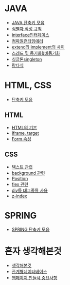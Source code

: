 # JAVA
- [JAVA 단축키 모음]()
- [식별자 작성 규칙](https://github.com/Hoonyyyy/TIL/blob/main/JAVA/%EC%8B%9D%EB%B3%84%EC%9E%90%20%EC%9E%91%EC%84%B1%20%EA%B7%9C%EC%B9%99.MD#%EC%8B%9D%EB%B3%84%EC%9E%90-%EC%9E%91%EC%84%B1-%EA%B7%9C%EC%B9%99)
- [interface인터페이스](https://github.com/Hoonyyyy/TIL/blob/main/JAVA/%EC%9D%B8%ED%84%B0%ED%8E%98%EC%9D%B4%EC%8A%A4.MD#interface)
- [컴파일런타임에러](https://github.com/Hoonyyyy/TIL/blob/main/JAVA/compile%20runtime%20error.MD#run-time-compile-time)
- [extend와 implement의 차이](https://github.com/Hoonyyyy/TIL/blob/main/JAVA/extend%EC%99%80%20implements%EC%9D%98%20%EC%B0%A8%EC%9D%B4.MD#%EC%B0%A8%EC%9D%B4)
- [스레드 및 동기화&비동기화](https://github.com/Hoonyyyy/TIL/blob/main/JAVA/Thread%2C%20%EB%8F%99%EA%B8%B0%20%EB%B0%8F%20%EB%B9%84%EB%8F%99%EA%B8%B0%ED%99%94.MD#thread)
- [싱글톤singleton](https://github.com/Hoonyyyy/TIL/blob/main/JAVA/%EC%8B%B1%EA%B8%80%ED%86%A4Singleton.MD#%EC%8B%B1%EA%B8%80%ED%86%A4)
- [람다식](https://github.com/Hoonyyyy/TIL/blob/main/JAVA/%EB%9E%8C%EB%8B%A4%EC%8B%9D.MD#%EB%9E%8C%EB%8B%A4%EC%8B%9D)

# HTML, CSS
- [단축키 모음]()
## HTML
- [HTML의 기본](https://github.com/Hoonyyyy/TIL/blob/main/HTML.CSS/HTML%EC%9D%98%20%EA%B8%B0%EB%B3%B8.MD#html5)
- [iframe, target](https://github.com/Hoonyyyy/TIL/blob/main/HTML.CSS/iframe%20target.MD#iframe)
- [Form 속성](https://github.com/Hoonyyyy/TIL/blob/main/HTML.CSS/Form%EC%86%8D%EC%84%B1.MD#form-%EC%86%8D%EC%84%B1)

## CSS
- [텍스트 관련](https://github.com/Hoonyyyy/TIL/blob/main/HTML.CSS/%ED%85%8D%EC%8A%A4%ED%8A%B8%20%EA%B4%80%EB%A0%A8.MD#%ED%85%8D%EC%8A%A4%ED%8A%B8-%EC%9E%A5%EC%8B%9D-text-decoration)
- [background 관련]()
- [Position](https://github.com/Hoonyyyy/TIL/blob/main/HTML.CSS/Position%EA%B4%80%EB%A0%A8.MD#fixed%EB%A5%BC-%EC%9D%B4%EC%9A%A9%ED%95%B4%EC%84%9C-%EC%9C%84%EC%B9%98%EC%9E%A1%EB%8A%94%EA%B2%8C-%EB%8D%94%EC%9A%B1-%EC%A2%8B%EB%8B%A4)
- [flex 관련](https://github.com/Hoonyyyy/TIL/blob/main/HTML.CSS/flex.MD#flex-%EA%B8%B0%EB%B3%B8)
- [div등 태그종류 사용](https://github.com/Hoonyyyy/TIL/blob/main/HTML.CSS/%ED%83%9C%EA%B7%B8%EC%A2%85%EB%A5%98%20%EB%B0%8F%20%EC%82%AC%EC%9A%A9.MD#div)
- [z-index](https://github.com/Hoonyyyy/TIL/blob/main/HTML.CSS/z-index.MD#z-index)

# SPRING
- [SPRING 단축키 모음](https://github.com/Hoonyyyy/TIL/blob/main/JAVA%20SPRING/%EB%8B%A8%EC%B6%95%ED%82%A4%20%EB%AA%A8%EC%9D%8C.MD)

# 혼자 생각해본것
- [생각해본것](https://github.com/Hoonyyyy/TIL/blob/main/%ED%98%BC%EC%9E%90%20%EC%83%9D%EA%B0%81/%EC%83%9D%EA%B0%81%ED%95%B4%EB%B3%B8%EA%B2%83.MD)
- [관계형데이터베이스](https://github.com/Hoonyyyy/TIL/blob/main/%ED%98%BC%EC%9E%90%20%EC%83%9D%EA%B0%81/%EA%B4%80%EA%B3%84%ED%98%95%EB%8D%B0%EC%9D%B4%ED%84%B0%EB%B2%A0%EC%9D%B4%EC%8A%A4%EA%B3%B5%EB%B6%80.MD#%EA%B4%80%EA%B3%84%ED%98%95-%EB%8D%B0%EC%9D%B4%ED%84%B0%EB%B2%A0%EC%9D%B4%EC%8A%A4)
- [웹페이지 만들시 중요사항](https://github.com/Hoonyyyy/TIL/new/main/%ED%98%BC%EC%9E%90%20%EC%83%9D%EA%B0%81#%EC%9B%B9%ED%8E%98%EC%9D%B4%EC%A7%80-%EB%A7%8C%EB%93%A4%EC%8B%9C-%EC%A4%91%EC%9A%94%ED%95%9C%EA%B2%83)
